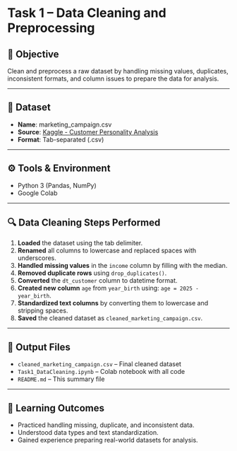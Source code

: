 
# Task 1 – Data Cleaning and Preprocessing

## 🎯 Objective
Clean and preprocess a raw dataset by handling missing values, duplicates, inconsistent formats, and column issues to prepare the data for analysis.

---

## 📂 Dataset
- **Name**: marketing_campaign.csv  
- **Source**: [Kaggle - Customer Personality Analysis](https://www.kaggle.com/datasets/imakash3011/customer-personality-analysis)  
- **Format**: Tab-separated (.csv)

---

## ⚙️ Tools & Environment
- Python 3 (Pandas, NumPy)
- Google Colab

---

## 🔍 Data Cleaning Steps Performed

1. **Loaded** the dataset using the tab delimiter.
2. **Renamed** all columns to lowercase and replaced spaces with underscores.
3. **Handled missing values** in the `income` column by filling with the median.
4. **Removed duplicate rows** using `drop_duplicates()`.
5. **Converted** the `dt_customer` column to datetime format.
6. **Created new column** `age` from `year_birth` using: `age = 2025 - year_birth`.
7. **Standardized text columns** by converting them to lowercase and stripping spaces.
8. **Saved** the cleaned dataset as `cleaned_marketing_campaign.csv`.

---

## 📁 Output Files
- `cleaned_marketing_campaign.csv` – Final cleaned dataset
- `Task1_DataCleaning.ipynb` – Colab notebook with all code
- `README.md` – This summary file

---

## 🧠 Learning Outcomes
- Practiced handling missing, duplicate, and inconsistent data.
- Understood data types and text standardization.
- Gained experience preparing real-world datasets for analysis.


